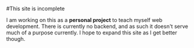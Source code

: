 #This site is incomplete

I am working on this as a **personal project** to teach myself web development. There is currently no backend, and as such it doesn't serve much of a purpose currently. I hope to expand this site as I get better though.
